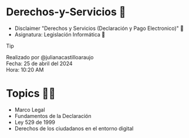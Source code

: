 # Derechos-y-Servicios 📝
* Disclaimer "Derechos y Servicios (Declaración y Pago Electronico)" 📝 
* Asignatura: Legislación Informática 📌 

> [!TIP]
> Realizado por @julianacastilloaraujo <br>
> Fecha: 25 de abril del 2024 <br>
> Hora: 10:20 AM <br>

# Topics 👩‍💻
* Marco Legal
* Fundamentos de la Declaración
* Ley 529 de 1999
* Derechos de los ciudadanos en el entorno digital

